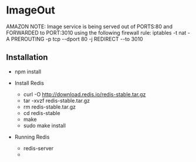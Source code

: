 ImageOut
========


AMAZON NOTE: Image service is being served out of PORTS:80 and FORWARDED to PORT:3010 using
the following firewall rule: iptables -t nat -A PREROUTING -p tcp --dport 80 -j REDIRECT --to 3010


Installation
------------

- npm install


- Install Redis
    - curl -O http://download.redis.io/redis-stable.tar.gz
    - tar -xvzf redis-stable.tar.gz
    - rm redis-stable.tar.gz
    - cd redis-stable
    - make
    - sudo make install


- Running Redis
    - redis-server
    - 